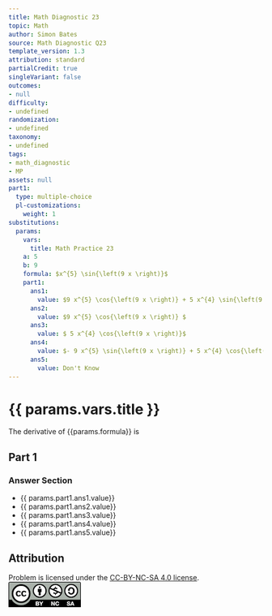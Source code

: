 ```yaml
---
title: Math Diagnostic 23
topic: Math
author: Simon Bates
source: Math Diagnostic Q23
template_version: 1.3
attribution: standard
partialCredit: true
singleVariant: false
outcomes:
- null
difficulty:
- undefined
randomization:
- undefined
taxonomy:
- undefined
tags:
- math_diagnostic
- MP
assets: null
part1:
  type: multiple-choice
  pl-customizations:
    weight: 1
substitutions:
  params:
    vars:
      title: Math Practice 23
    a: 5
    b: 9
    formula: $x^{5} \sin{\left(9 x \right)}$
    part1:
      ans1:
        value: $9 x^{5} \cos{\left(9 x \right)} + 5 x^{4} \sin{\left(9 x \right)}$
      ans2:
        value: $9 x^{5} \cos{\left(9 x \right)} $
      ans3:
        value: $ 5 x^{4} \cos{\left(9 x \right)}$
      ans4:
        value: $- 9 x^{5} \sin{\left(9 x \right)} + 5 x^{4} \cos{\left(9 x \right)}$
      ans5:
        value: Don't Know
---
```

# {{ params.vars.title }}
The derivative of {{params.formula}} is

## Part 1

### Answer Section

- {{ params.part1.ans1.value}}
- {{ params.part1.ans2.value}}
- {{ params.part1.ans3.value}}
- {{ params.part1.ans4.value}}
- {{ params.part1.ans5.value}}

## Attribution

Problem is licensed under the [CC-BY-NC-SA 4.0 license](https://creativecommons.org/licenses/by-nc-sa/4.0/).<br> ![The Creative Commons 4.0 license requiring attribution-BY, non-commercial-NC, and share-alike-SA license.](https://raw.githubusercontent.com/firasm/bits/master/by-nc-sa.png)